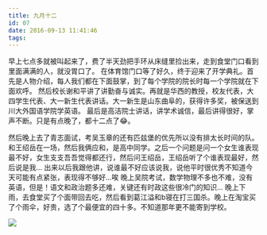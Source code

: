 ```yaml
---
title: 九月十二
id: 07
date: 2016-09-13 11:41:46
tags:
---
```


早上七点多就被叫起来了，费了半天劲把手环从床缝里捡出来，走到食堂门口看到里面满满的人，就没胃口了。
在体育馆门口等了好久，终于迎来了开学典礼。首先是人物介绍，每人我们都在下面鼓掌，到了每个学院的院长时每一个学院就在下面欢呼。
然后校长谢和平讲了讲勤奋与诚实。再就是华西的教授，校友代表，大四学生代表、大一新生代表讲话。大一新生是山东曲阜的，获得许多奖，被保送到川大外国语学院学英语。
最后是高洁院士讲话，讲学术诚信，最后讲得很好，掌声不断。只是有点晚了，都十二点了&#x1f602;。

然后晚上去了青志面试，考吴玉章的还有匹兹堡的优先所以没有排太长时间的队。和王绍岳在一场，然后我俩应和，是高中同学。之后一个问题是问一个女生谁表现最不好，女生支支吾吾觉得都还行，然后问王绍岳，王绍岳听了个谁表现最好，然后说是我...
出来以后我跟他讲，说谁最不好应该说我，说他平时很优秀不知道今天可能有点紧张，表现得不够好...唉
晚上吴院考试，数学物理不多也不难，没有英语，但是！语文和政治题多还难，关键还有时政这些很冷门的知识...
晚上下雨，去食堂买了个面带回去吃，然后看到葛江溢和b寝在打三国杀。晚上在淘宝买了个雨伞，好贵，选了个最便宜的四十多。不知道那年更不能寄到学校。

![](http://img.cyrise.cn/wp-content/uploads/2016/09/4590841120160828203332077_440.jpg)